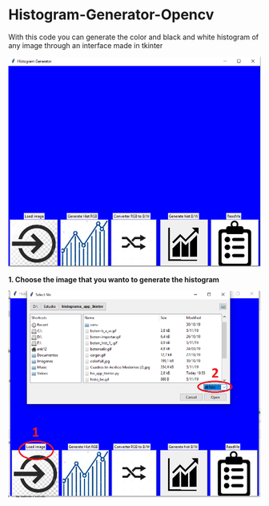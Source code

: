 # Histogram-Generator-Opencv

With this code you can generate the color and black and white histogram of any image  through an interface made in tkinter

![alt text](https://github.com/Ibarguen/Histogram-Generator-Opencv/blob/master/interface%201.PNG)

**1. Choose the image that you wanto to generate the histogram**

![alt text](https://github.com/Ibarguen/Histogram-Generator-Opencv/blob/master/interface%202.PNG)
